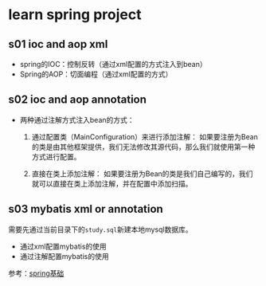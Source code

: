 # learn spring project
## s01 ioc and aop xml

- spring的IOC：控制反转（通过xml配置的方式注入到bean）
- Spring的AOP：切面编程（通过xml配置的方式）

## s02 ioc and aop annotation

- 两种通过注解方式注入bean的方式：

  1. 通过配置类（MainConfiguration）来进行添加注解：  如果要注册为Bean的类是由其他框架提供，我们无法修改其源代码，那么我们就使用第一种方式进行配置。
  
  2. 直接在类上添加注解：       如果要注册为Bean的类是我们自己编写的，我们就可以直接在类上添加注解，并在配置中添加扫描。 

## s03 mybatis xml or annotation

需要先通过当前目录下的`study.sql`新建本地mysql数据库。

- 通过xml配置mybatis的使用
- 通过注解配置mybatis的使用


参考：[spring基础](https://www.yuque.com/qingkongxiaguang/spring/rlgcf7)